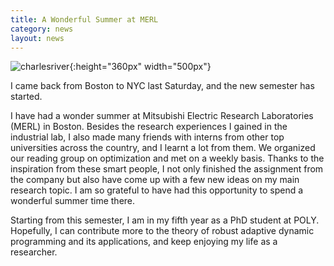 ```yaml
---
title: A Wonderful Summer at MERL
category: news
layout: news
---
```


![charlesriver]({{site.url}}/images/posts/2013-08-charles-river.jpg){:height="360px" width="500px"}

I came back from Boston to NYC last Saturday, and the new semester has started.

I have had a wonder summer at Mitsubishi Electric Research Laboratories (MERL) in Boston. Besides the research experiences I gained in the industrial lab, I also made many friends with interns from other top universities across the country, and I learnt a lot from them. We organized our reading group on optimization and met on a weekly basis. Thanks to the inspiration from these smart people, I not only finished the assignment from the company but also have come up with a few new ideas on my main research topic. I am so grateful to have had this opportunity to spend a wonderful summer time there.

Starting from this semester, I am in my fifth year as a PhD student at POLY. Hopefully, I can contribute more to the theory of robust adaptive dynamic programming and its applications, and keep enjoying my life as a researcher.


